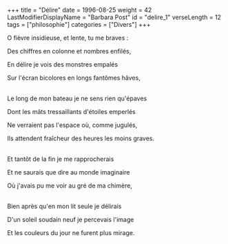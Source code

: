 +++
title = "Délire"
date = 1996-08-25
weight = 42
LastModifierDisplayName = "Barbara Post"
id = "delire_1"
verseLength = 12
tags = ["philosophie"]
categories = ["Divers"]
+++

O fièvre insidieuse, et lente, tu me braves :

Des chiffres en colonne et nombres enfilés,

En délire je vois des monstres empalés

Sur l'écran bicolores en longs fantômes hâves,

 \
Le long de mon bateau je ne sens rien qu'épaves

Dont les mâts tressaillants d'étoiles emperlés

Ne verraient pas l'espace où, comme jugulés,

Ils attendent fraîcheur des heures les moins graves.

 \
Et tantôt de la fin je me rapprocherais

Et ne saurais que dire au monde imaginaire

Où j'avais pu me voir au gré de ma chimère,

 \
Bien après qu'en mon lit seule je délirais

D'un soleil soudain neuf je percevais l'image

Et les couleurs du jour ne furent plus mirage.
